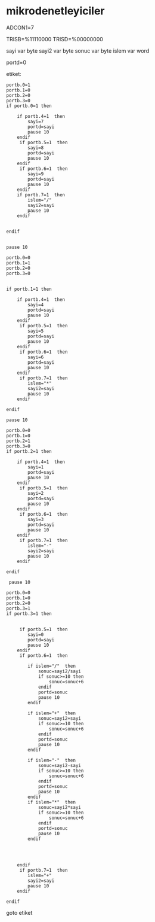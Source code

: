 # mikrodenetleyiciler

ADCON1=7

TRISB=%11110000
TRISD=%00000000

sayi var byte
sayi2 var byte
sonuc var byte
islem var word





portd=0

etiket:

    portb.0=1
    portb.1=0
    portb.2=0
    portb.3=0
    if portb.0=1 then
       
        if portb.4=1  then
            sayi=7
            portd=sayi
            pause 10
        endif
         if portb.5=1  then
            sayi=8
            portd=sayi
            pause 10
        endif
         if portb.6=1  then
            sayi=9
            portd=sayi
            pause 10
        endif
        if portb.7=1  then
            islem="/"
            sayi2=sayi
            pause 10
        endif
        
      
    endif
    
    
    pause 10
    
    portb.0=0
    portb.1=1
    portb.2=0
    portb.3=0
    
    
    if portb.1=1 then
       
        if portb.4=1  then
            sayi=4
            portd=sayi
            pause 10
        endif
         if portb.5=1  then
            sayi=5
            portd=sayi
            pause 10
        endif
         if portb.6=1  then
            sayi=6
            portd=sayi
            pause 10
        endif
         if portb.7=1  then
            islem="*"
            sayi2=sayi
            pause 10
        endif
      
    endif
    
    pause 10
    
    portb.0=0
    portb.1=0
    portb.2=1
    portb.3=0
    if portb.2=1 then
       
        if portb.4=1  then
            sayi=1
            portd=sayi
            pause 10
        endif
         if portb.5=1  then
            sayi=2
            portd=sayi
            pause 10
        endif
         if portb.6=1  then
            sayi=3
            portd=sayi
            pause 10
        endif
         if portb.7=1  then
            islem="-"
            sayi2=sayi
            pause 10
        endif
      
    endif
    
     pause 10
     
    portb.0=0
    portb.1=0
    portb.2=0
    portb.3=1
    if portb.3=1 then
       
       
         if portb.5=1  then
            sayi=0
            portd=sayi
            pause 10
        endif
         if portb.6=1  then
            
            if islem="/"  then
                sonuc=sayi2/sayi
                if sonuc>=10 then
                    sonuc=sonuc+6
                endif
                portd=sonuc
                pause 10
            endif
            
            if islem="+"  then
                sonuc=sayi2+sayi
                if sonuc>=10 then
                    sonuc=sonuc+6
                endif
                portd=sonuc
                pause 10
            endif
            
            if islem="-"  then
                sonuc=sayi2-sayi
                if sonuc>=10 then
                    sonuc=sonuc+6
                endif
                portd=sonuc
                pause 10
            endif
            if islem="*"  then
                sonuc=sayi2*sayi
                if sonuc>=10 then
                    sonuc=sonuc+6
                endif
                portd=sonuc
                pause 10
            endif
            
            
            
            
        endif
         if portb.7=1  then
            islem="+"
            sayi2=sayi
            pause 10
        endif
      
    endif
    
    
    
goto etiket

